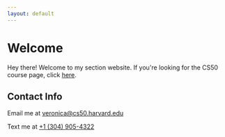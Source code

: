 ```yaml
---
layout: default
---
```


# Welcome

Hey there! Welcome to my section website. If you're looking for the CS50  course page, click [here](https://cs50.harvard.edu/2018/fall/).

## Contact Info

Email me at <veronica@cs50.harvard.edu>

Text me at [+1 (304) 905-4322](tel:+375255318270)

